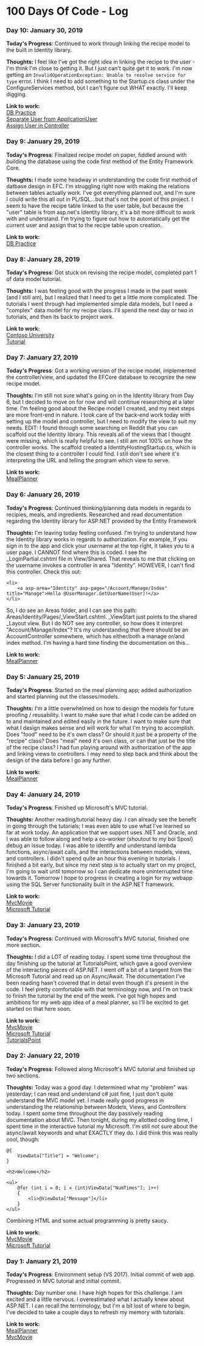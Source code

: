 # 100 Days Of Code - Log

### Day 10: January 30, 2019

**Today's Progress**: Continued to work through linking the recipe model to the built in Identity library.

**Thoughts:** I feel like I've got the right idea in linking the recipe to the user - I'm think I'm close to getting it.  But I just can't quite get it to work.  I'm now getting an ```InvalidOperationException: Unable to resolve service for type``` error.  I think I need to add something to the Startup.cs class under the ConfigureServices method, but I can't figure out WHAT exactly.  I'll keep digging.

**Link to work:** <br>
[DB Practice](https://github.com/delsuckahh/data-relation-practice)<br>
[Separate User from ApplicationUser](https://msdn.microsoft.com/en-us/magazine/dn818488.aspx) <br>
[Assign User in Controller](https://gavilan.blog/2018/04/15/relationship-between-tables-and-aspnetusers/)

### Day 9: January 29, 2019

**Today's Progress**: Finalized recipe model on paper, fiddled around with building the database using the code first method of the Entity Framework Core. 

**Thoughts:** I made some headway in understanding the code first method of datbase design in EFC.  I'm struggling right now with making the relations between tables actually work.  I've got everything planned out, and I'm sure I could write this all out in PL/SQL...but that's not the point of this project.  I seem to have the recipe table linked to the user table, but because the "user" table is from asp.net's Identity library, it's a bit more difficult to work with and understand.  I'm trying to figure out how to automatically get the current user and assign that to the recipe table upon creation.

**Link to work:** <br>
[DB Practice](https://github.com/delsuckahh/data-relation-practice)<br>

### Day 8: January 28, 2019

**Today's Progress**: Got stuck on revising the recipe model, completed part 1 of data model tutorial. 

**Thoughts:** I was feeling good with the progress I made in the past week (and I still am), but I realized that I need to get a little more complicated.  The tutorials I went through had implemented simple data models, but I need a "complex" data model for my recipe class.  I'll spend the next day or two in tutorials, and then its back to project work.

**Link to work:** <br>
[Contoso University](https://github.com/delsuckahh/Contoso-University)<br>
[Tutorial](https://docs.microsoft.com/en-us/aspnet/mvc/overview/getting-started/getting-started-with-ef-using-mvc/creating-an-entity-framework-data-model-for-an-asp-net-mvc-application)

### Day 7: January 27, 2019

**Today's Progress**: Got a working version of the recipe model, implemented the controller/view, and updated the EFCore database to recognize the new recipe model.   

**Thoughts:** I'm still not sure what's going on in the Identity library from Day 6, but I decided to move on for now and will continue researching at a later time.  I'm feeling good about the Recipe model I created, and my next steps are more front-end in nature.  I took care of the back-end work today with setting up the model and controller, but I need to modify the view to suit my needs.
EDIT: I found through some searching on Reddit that you can scaffold out the Identity library.  This reveals all of the views that I thought were missing, which is really helpful to see.  I still am not 100% on how the controller works.  The scaffold created a IdentityHostingStartup.cs, which is the closest thing to a controller I could find.  I still don't see where it's interpreting the URL and telling the program which view to serve.

**Link to work:** <br>
[MealPlanner](https://github.com/delsuckahh/meal-planner/tree/master/MealPlanner)<br>

### Day 6: January 26, 2019

**Today's Progress**: Continued thinking/planning data models in regards to recipies, meals, and ingredients.  Researched and read documentation regarding the Identity library for ASP.NET provided by the Entity Framework  

**Thoughts:** I'm leaving today feeling confused.  I'm trying to understand how the Identity library works in regards to authorization.  For example, if you sign in to the app and click your username at the top right, it takes you to a user page.  I CANNOT find where this is coded.  I see the \_LoginPartial.cshtml file in View/Shared.  That reveals to me that clicking on the username invokes a controller in area "Identity".  HOWEVER, I can't find this controller.  Check this out:
```
<li>
    <a asp-area="Identity" asp-page="/Account/Manage/Index" title="Manage">Hello @UserManager.GetUserName(User)!</a>
</li>
```     
So, I do see an Areas folder, and I can see this path: Areas/Identity/Pages/\_ViewStart.cshtml.  \_ViewStart just points to the shared \_Layout view.  But I do NOT see any controller, so how does it interpret "Account/Manage/Index"?  It's my understanding that there should be an AccountController somewhere, which has either/both a manage or/and index method.  I'm having a hard time finding the documentation on this...

**Link to work:** <br>
[MealPlanner](https://github.com/delsuckahh/meal-planner/tree/master/MealPlanner)<br>


### Day 5: January 25, 2019

**Today's Progress**: Started on the meal planning app; added authorization and started planning out the classes/models.  

**Thoughts:** I'm a little overwhelmed on how to design the models for future proofing / reusability.  I want to make sure that what I code can be added on to and maintained and edited easily in the future.  I want to make sure that what I design makes sense and will work for what I'm trying to accomplish.  Does "food" need to be it's own class?  Or should it just be a property of the "recipe" class?  Does "meal" need it's own class, or can that just be the title of the recipe class?  I had fun playing around with authorization of the app and linking views to controllers.  I may need to step back and think about the design of the data before I go any further.

**Link to work:** <br>
[MealPlanner](https://github.com/delsuckahh/meal-planner/tree/master/MealPlanner)<br>

### Day 4: January 24, 2019

**Today's Progress**: Finished up Microsoft's MVC tutorial. 

**Thoughts:** Another reading/tutorial heavy day.  I can already see the benefit in going through the tutorials; I was even able to use what I've learned so far at work today.  An application that we support uses .NET and Oracle, and I was able to follow along and help a co-worker (shoutout to my boi Sposi) debug an issue today.  I was able to identify and understand lambda functions, async/await calls, and the interactions between models, views, and controllers.  I didn't spend quite an hour this evening in tutorials.  I finished a bit early, but since my next step is to actually start on my project, I'm going to wait until tomorrow so I can dedicate more uninterrupted time towards it.  Tomorrow I hope to progress in creating a login for my webapp using the SQL Server functionality built in the ASP.NET framework.  

**Link to work:** <br>
[MvcMovie](https://github.com/delsuckahh/MvcMovie/tree/master/MvcMovie)<br>
[Microsoft Tutorial](https://docs.microsoft.com/en-us/aspnet/core/tutorials/first-mvc-app/adding-view?view=aspnetcore-2.1&tabs=visual-studio)<br>

### Day 3: January 23, 2019

**Today's Progress**: Continued with Microsoft's MVC tutorial, finished one more section. 

**Thoughts:** I did a LOT of reading today.  I spent some time throughout the day finishing up the tutorial at TutorialsPoint, which gave a good overview of the interacting pieces of ASP.NET.  I went off a bit of a tangent from the Microsoft Tutorial and read up on Async/Await.  The documentation I've been reading hasn't covered that in detail even though it's present in the code.  I feel pretty comfortable with that terminology now, and I'm on track to finish the tutorial by the end of the week.  I've got high hopes and ambitions for my web app idea of a meal planner, so I'll be excited to get started on that here soon.

**Link to work:** <br>
[MvcMovie](https://github.com/delsuckahh/MvcMovie/tree/master/MvcMovie)<br>
[Microsoft Tutorial](https://docs.microsoft.com/en-us/aspnet/core/tutorials/first-mvc-app/adding-view?view=aspnetcore-2.1&tabs=visual-studio)<br>
[TutorialsPoint](https://www.tutorialspoint.com/asp.net/)<br>

### Day 2: January 22, 2019

**Today's Progress**: Followed along Microsoft's MVC tutorial and finished up two sections.

**Thoughts:** Today was a good day.  I determined what my "problem" was yesterday; I can read and understand c# just fine, I just don't quite understand the MVC model yet.  I made really good progress in understanding the relationship between Models, Views, and Controllers today.  I spent some time throughout the day passively reading documentation about MVC.  Then tonight, during my allotted coding time, I spent time in the interactive tutorial my Microsoft.  I'm still not sure about the async/await keywords and what EXACTLY they do.  I did think this was really cool, though:
```
@{
    ViewData["Title"] = "Welcome";
}

<h2>Welcome</h2>

<ul>
    @for (int i = 0; i < (int)ViewData["NumTimes"]; i++)
    {
        <li>@ViewData["Message"]</li>
    }
</ul>
```
Combining HTML and some actual programming is pretty saucy.

**Link to work:** <br> 
[MvcMovie](https://github.com/delsuckahh/MvcMovie)<br>
[Microsoft Tutorial](https://docs.microsoft.com/en-us/aspnet/core/tutorials/first-mvc-app/adding-view?view=aspnetcore-2.1&tabs=visual-studio)<br>

### Day 1: January 21, 2019

**Today's Progress**: Environment setup (VS 2017). Initial commit of web app. Progressed in MVC tutorial and initial commit.

**Thoughts:** Day number one.  I have high hopes for this challenge.  I am excited and a little nervous.  I overestimated what I actually knew about ASP.NET.  I can recall the terminology, but I'm a bit lost of where to begin.  I've decided to take a couple days to refresh my memory with tutorials.

**Link to work:** <br> 
[MealPlanner](https://github.com/delsuckahh/meal-planner)<br>
[MvcMovie](https://github.com/delsuckahh/MvcMovie)<br>
